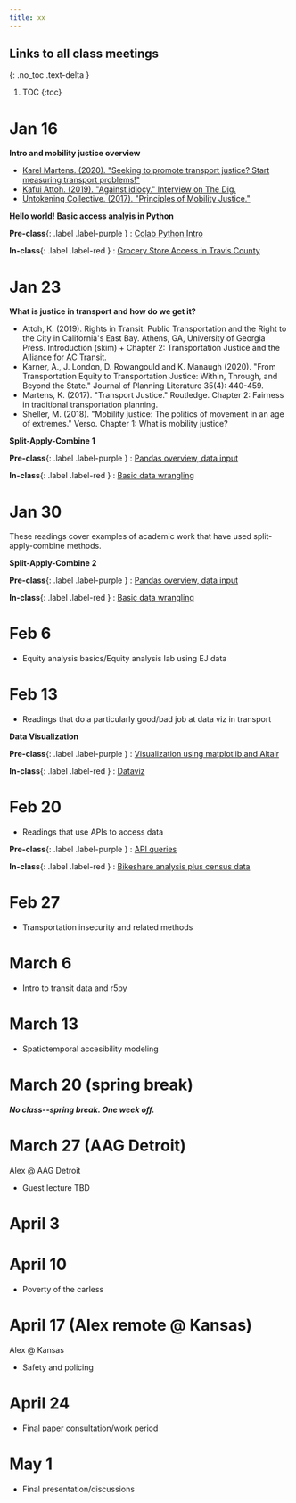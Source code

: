 ```yaml
---
title: xx
---
```


## Links to all class meetings
{: .no_toc .text-delta }

1. TOC
{:toc}

# Jan 16
**Intro and mobility justice overview**

* [Karel Martens. (2020). "Seeking to promote transport justice? Start measuring transport problems!"](https://www.youtube.com/watch?v=B2kxy6cBjxc)
* [Kafui Attoh. (2019). "Against idiocy." Interview on The Dig.](https://www.thedigradio.com/podcast/against-idiocy-with-kafui-attoh/)
* [Untokening Collective. (2017). "Principles of Mobility Justice."](http://www.untokening.org/updates/2017/11/11/untokening-10-principles-of-mobility-justice)

**Hello world! Basic access analyis in Python**

**Pre-class**{: .label .label-purple }
: [Colab Python Intro](#)

**In-class**{: .label .label-red }
: [Grocery Store Access in Travis County](#)

# Jan 23
**What is justice in transport and how do we get it?**

* Attoh, K. (2019). Rights in Transit: Public Transportation and the Right to the City in California's East Bay. Athens, GA, University of Georgia Press. Introduction (skim) + Chapter 2: Transportation Justice and the Alliance for AC Transit.
* Karner, A., J. London, D. Rowangould and K. Manaugh (2020). "From Transportation Equity to Transportation Justice: Within, Through, and Beyond the State." Journal of Planning Literature 35(4): 440-459.
* Martens, K. (2017). "Transport Justice." Routledge. Chapter 2: Fairness in traditional transportation planning. 
* Sheller, M. (2018). "Mobility justice: The politics of movement in an age of extremes." Verso. Chapter 1: What is mobility justice?

**Split-Apply-Combine 1**

**Pre-class**{: .label .label-purple }
: [Pandas overview, data input](#)

**In-class**{: .label .label-red }
: [Basic data wrangling](#)

# Jan 30

These readings cover examples of academic work that have used split-apply-combine methods. 

**Split-Apply-Combine 2**

**Pre-class**{: .label .label-purple }
: [Pandas overview, data input](#)

**In-class**{: .label .label-red }
: [Basic data wrangling](#)

# Feb 6

* Equity analysis basics/Equity analysis lab using EJ data


# Feb 13

* Readings that do a particularly good/bad job at data viz in transport

**Data Visualization**

**Pre-class**{: .label .label-purple }
: [Visualization using matplotlib and Altair](#)

**In-class**{: .label .label-red }
: [Dataviz](#)



# Feb 20

* Readings that use APIs to access data

**Pre-class**{: .label .label-purple }
: [API queries](#)

**In-class**{: .label .label-red }
: [Bikeshare analysis plus census data](#)


# Feb 27

* Transportation insecurity and related methods

# March 6

* Intro to transit data and r5py


# March 13

* Spatiotemporal accesibility modeling


# March 20 (spring break)

***No class--spring break. One week off.***

# March 27 (AAG Detroit)

Alex @ AAG Detroit

* Guest lecture TBD

# April 3



# April 10

* Poverty of the carless

# April 17 (Alex remote @ Kansas)

Alex @ Kansas

* Safety and policing

# April 24

* Final paper consultation/work period

# May 1

* Final presentation/discussions